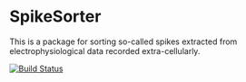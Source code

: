 # SpikeSorter
This is a package for sorting so-called spikes extracted from electrophysiological data recorded extra-cellularly.

[![Build Status](https://travis-ci.org/roger.herikstad@gmail.com/SpikeSorter.jl.png)](https://travis-ci.org/roger.herikstad@gmail.com/SpikeSorter.jl)
